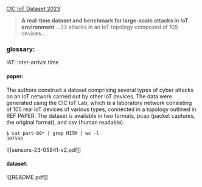 [CIC IoT Dataset 2023](https://www.unb.ca/cic/datasets/iotdataset-2023.html)

> **A real-time dataset and benchmark for large-scale attacks in IoT environment**
 ...33 attacks in an IoT topology composed of 105 devices...
### glossary:
IAT: inter-arrival time

#### paper:
The authors construct a dataset comprising several types of cyber attacks on an IoT network carried out by other IoT devices. The data were generated using the CIC IoT Lab, which is a laboratory network consisting of 105 real IoT devices of various types, connected in a topology outlined in REF PAPER.
The dataset is available in two formats, pcap (packet captures, the original format), and csv (human readable).
```shell
$ cat part-00* | grep MITM | wc -l
307593
```


![[sensors-23-05941-v2.pdf]]
#### dataset:
![[README.pdf]]

